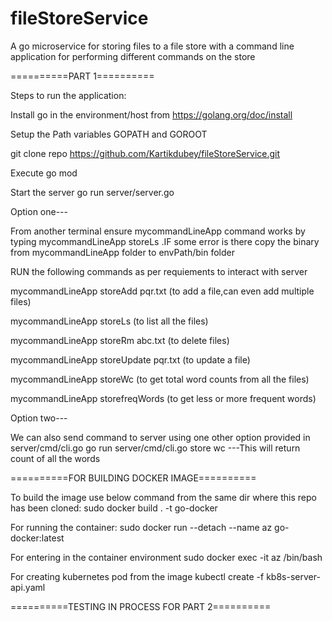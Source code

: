 # fileStoreService
A go  microservice for storing files to a file store with a command line application for performing different commands on the store

==========PART 1==========

Steps to run the application:

Install go in the environment/host from https://golang.org/doc/install

Setup the Path variables GOPATH and GOROOT

git clone repo https://github.com/Kartikdubey/fileStoreService.git

Execute go mod 

Start the server go run server/server.go

Option one---

From another terminal ensure mycommandLineApp command works by typing mycommandLineApp storeLs .IF some error is there copy the binary from mycommandLineApp folder to
envPath/bin folder

   RUN the following commands as per requiements to interact with server
   
   mycommandLineApp storeAdd pqr.txt      (to add a file,can even add multiple files)
   
   mycommandLineApp storeLs               (to list all the files)
   
   mycommandLineApp storeRm abc.txt       (to delete files)
   
   mycommandLineApp storeUpdate pqr.txt   (to update a file)
   
   mycommandLineApp storeWc               (to get total word counts from all the files)
   
   mycommandLineApp storefreqWords        (to get less or more frequent words)
   
Option two---

We can also send command  to server using one other option provided in server/cmd/cli.go  go run server/cmd/cli.go store wc ---This will return count of all the words




==========FOR BUILDING DOCKER IMAGE==========

To build the image use below command from the same dir where this repo has been cloned: sudo docker build . -t go-docker

For running the container: sudo docker run --detach --name az go-docker:latest

For entering in the container environment sudo docker exec -it az /bin/bash

For creating kubernetes pod from the image kubectl create -f kb8s-server-api.yaml

==========TESTING IN PROCESS FOR PART 2==========
